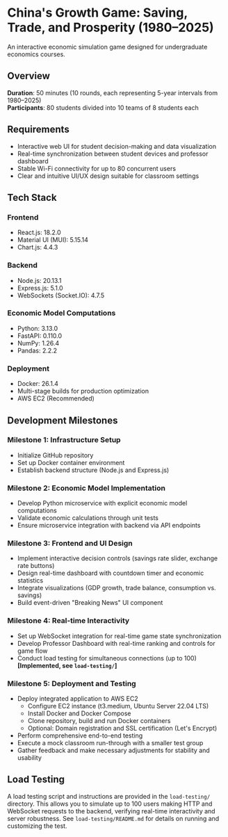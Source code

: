 # China's Growth Game: Saving, Trade, and Prosperity (1980–2025)

An interactive economic simulation game designed for undergraduate economics courses.

## Overview
**Duration**: 50 minutes (10 rounds, each representing 5-year intervals from 1980–2025)  
**Participants**: 80 students divided into 10 teams of 8 students each

## Requirements
- Interactive web UI for student decision-making and data visualization
- Real-time synchronization between student devices and professor dashboard
- Stable Wi-Fi connectivity for up to 80 concurrent users
- Clear and intuitive UI/UX design suitable for classroom settings

## Tech Stack

### Frontend
- React.js: 18.2.0
- Material UI (MUI): 5.15.14
- Chart.js: 4.4.3

### Backend
- Node.js: 20.13.1
- Express.js: 5.1.0
- WebSockets (Socket.IO): 4.7.5

### Economic Model Computations
- Python: 3.13.0
- FastAPI: 0.110.0
- NumPy: 1.26.4
- Pandas: 2.2.2

### Deployment
- Docker: 26.1.4
- Multi-stage builds for production optimization
- AWS EC2 (Recommended)

## Development Milestones

### Milestone 1: Infrastructure Setup
- Initialize GitHub repository
- Set up Docker container environment
- Establish backend structure (Node.js and Express.js)

### Milestone 2: Economic Model Implementation
- Develop Python microservice with explicit economic model computations
- Validate economic calculations through unit tests
- Ensure microservice integration with backend via API endpoints

### Milestone 3: Frontend and UI Design
- Implement interactive decision controls (savings rate slider, exchange rate buttons)
- Design real-time dashboard with countdown timer and economic statistics
- Integrate visualizations (GDP growth, trade balance, consumption vs. savings)
- Build event-driven "Breaking News" UI component

### Milestone 4: Real-time Interactivity
- Set up WebSocket integration for real-time game state synchronization
- Develop Professor Dashboard with real-time ranking and controls for game flow
- Conduct load testing for simultaneous connections (up to 100) **[Implemented, see `load-testing/`]**

### Milestone 5: Deployment and Testing
- Deploy integrated application to AWS EC2
  - Configure EC2 instance (t3.medium, Ubuntu Server 22.04 LTS)
  - Install Docker and Docker Compose
  - Clone repository, build and run Docker containers
  - Optional: Domain registration and SSL certification (Let's Encrypt)
- Perform comprehensive end-to-end testing
- Execute a mock classroom run-through with a smaller test group
- Gather feedback and make necessary adjustments for stability and usability

## Load Testing

A load testing script and instructions are provided in the `load-testing/` directory. This allows you to simulate up to 100 users making HTTP and WebSocket requests to the backend, verifying real-time interactivity and server robustness. See `load-testing/README.md` for details on running and customizing the test.

